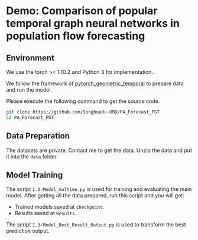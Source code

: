 # Demo: Comparison of popular temporal graph neural networks in population flow forecasting

## Environment
We use the torch >= 1.10.2 and Python 3 for implementation.

We follow the framework of [pytorch_geometric_temporal](https://github.com/SonghuaHu-UMD/pytorch_geometric_temporal) to prepare data and run the model.

Please execute the following command to get the source code.

```bash
git clone https://github.com/SonghuaHu-UMD/PA_Forecast_PGT
cd PA_Forecast_PGT
```

## Data Preparation
The datasets are private. Contact me to get the data. Unzip the data and put it into the `data` folder.


## Model Training
The script `1.2-Model_multime.py` is used for training and evaluating the main model. After getting all the data prepared, run this script and you will get:

* Trained models saved at `checkpoint`.
* Results saved at `Results`.

The script `1.3-Model_Best_Result_Output.py` is used to transform the best prediction output.
